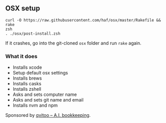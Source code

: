 ## OSX setup

`curl -O https://raw.githubusercontent.com/haf/osx/master/Rakefile && rake`  
`zsh`  
`. ./osx/post-install.zsh`


If it crashes, go into the git-cloned `osx` folder and run `rake` again.

### What it does

 - Installs xcode
 - Setup default osx settings
 - Installs brews
 - Installs casks
 - Installs zshell
 - Asks and sets computer name
 - Asks and sets git name and email
 - Installs nvm and npm

Sponsored by
[qvitoo – A.I. bookkeeping](https://qvitoo.com/?utm_source=github&utm_campaign=repos).
